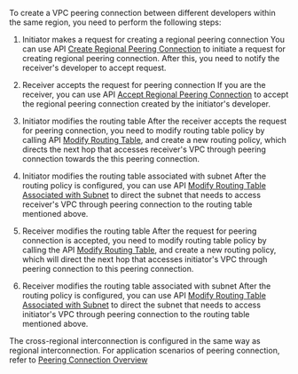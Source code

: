 To create a VPC peering connection between different developers within the same region, you need to perform the following steps:

1) Initiator makes a request for creating a regional peering connection
You can use API [Create Regional Peering Connection](https://www.qcloud.com/document/product/215/2107) to initiate a request for creating regional peering connection. After this, you need to notify the receiver's developer to accept request.

2) Receiver accepts the request for peering connection
If you are the receiver, you can use API [Accept Regional Peering Connection](https://www.qcloud.com/document/product/215/2106) to accept the regional peering connection created by the initiator's developer.

3) Initiator modifies the routing table
After the receiver accepts the request for peering connection, you need to modify routing table policy by calling API [Modify Routing Table](https://www.qcloud.com/document/product/215/1416), and create a new routing policy, which directs the next hop that accesses receiver's VPC through peering connection towards the this peering connection.

4) Initiator modifies the routing table associated with subnet
After the routing policy is configured, you can use API [Modify Routing Table Associated with Subnet](/doc/api/372/1416) to direct the subnet that needs to access receiver's VPC through peering connection to the routing table mentioned above.

5) Receiver modifies the routing table
After the request for peering connection is accepted, you need to modify routing table policy by calling the API [Modify Routing Table](https://www.qcloud.com/document/product/215/1416), and create a new routing policy, which will direct the next hop that accesses initiator's VPC through peering connection to this peering connection.

6) Receiver modifies the routing table associated with subnet
After the routing policy is configured, you can use API [Modify Routing Table Associated with Subnet](https://www.qcloud.com/doc/api/245/1416) to direct the subnet that needs to access initiator's VPC through peering connection to the routing table mentioned above.

The cross-regional interconnection is configured in the same way as regional interconnection. For application scenarios of peering connection, refer to <a href="https://www.qcloud.com/doc/product/215/5000" title="Peering Connection Overview">Peering Connection Overview</a>


